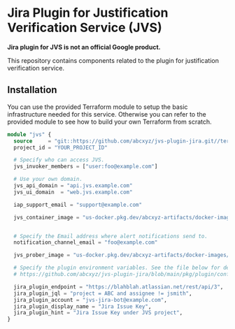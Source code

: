 # Jira Plugin for Justification Verification Service (JVS)

**Jira plugin for JVS is not an official Google product.**

This repository contains components related to the plugin for justification 
verification service.

## Installation

You can use the provided Terraform module to setup the basic infrastructure
needed for this service. Otherwise you can refer to the provided module to see
how to build your own Terraform from scratch.

```terraform
module "jvs" {
  source     = "git::https://github.com/abcxyz/jvs-plugin-jira.git//terraform/example?ref=main" # this should be pinned to the SHA desired
  project_id = "YOUR_PROJECT_ID"

  # Specify who can access JVS.
  jvs_invoker_members = ["user:foo@example.com"]

  # Use your own domain.
  jvs_api_domain = "api.jvs.example.com"
  jvs_ui_domain  = "web.jvs.example.com"

  iap_support_email = "support@example.com"

  jvs_container_image = "us-docker.pkg.dev/abcxyz-artifacts/docker-images/jvsctl:0.0.5-amd64"


  # Specify the Email address where alert notifications send to.
  notification_channel_email = "foo@example.com"

  jvs_prober_image = "us-docker.pkg.dev/abcxyz-artifacts/docker-images/jvs-prober:0.0.5-amd64"

  # Specify the plugin environment variables. See the file below for details:
  # https://github.com/abcxyz/jvs-plugin-jira/blob/main/pkg/plugin/config.go

  jira_plugin_endpoint = "https://blahblah.atlassian.net/rest/api/3",
  jira_plugin_jql = "project = ABC and assignee != jsmith",
  jira_plugin_account = "jvs-jira-bot@example.com",
  jira_plugin_display_name = "Jira Issue Key",
  jira_plugin_hint = "Jira Issue Key under JVS project",
}
```
